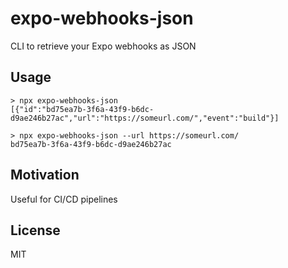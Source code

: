 # expo-webhooks-json
CLI to retrieve your Expo webhooks as JSON

## Usage

```
> npx expo-webhooks-json
[{"id":"bd75ea7b-3f6a-43f9-b6dc-d9ae246b27ac","url":"https://someurl.com/","event":"build"}]

> npx expo-webhooks-json --url https://someurl.com/
bd75ea7b-3f6a-43f9-b6dc-d9ae246b27ac
```

## Motivation

Useful for CI/CD pipelines

## License

MIT
